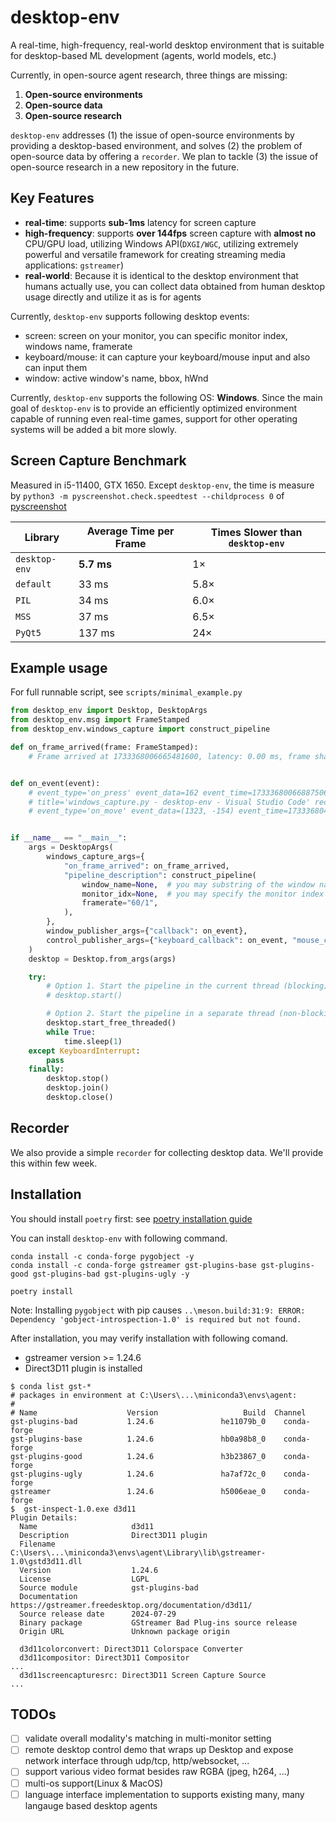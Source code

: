 # desktop-env

A real-time, high-frequency, real-world desktop environment that is suitable for desktop-based ML development (agents, world models, etc.)

Currently, in open-source agent research, three things are missing:

1. **Open-source environments**
2. **Open-source data**
3. **Open-source research**

`desktop-env` addresses (1) the issue of open-source environments by providing a desktop-based environment, and solves (2) the problem of open-source data by offering a `recorder`. We plan to tackle (3) the issue of open-source research in a new repository in the future.

## Key Features

- **real-time**: supports **sub-1ms** latency for screen capture
- **high-frequency**: supports **over 144fps** screen capture with **almost no** CPU/GPU load, utilizing Windows API(`DXGI/WGC`, utilizing extremely powerful and versatile framework for creating streaming media applications: `gstreamer`)
- **real-world**: Because it is identical to the desktop environment that humans actually use, you can collect data obtained from human desktop usage directly and utilize it as is for agents

Currently, `desktop-env` supports following desktop events:

- screen: screen on your monitor, you can specific monitor index, windows name, framerate
- keyboard/mouse: it can capture your keyboard/mouse input and also can input them
- window: active window's name, bbox, hWnd

Currently, `desktop-env` supports the following OS: **Windows**. Since the main goal of `desktop-env` is to provide an efficiently optimized environment capable of running even real-time games, support for other operating systems will be added a bit more slowly.

## Screen Capture Benchmark

Measured in i5-11400, GTX 1650.
Except `desktop-env`, the time is measure by `python3 -m pyscreenshot.check.speedtest --childprocess 0` of [pyscreenshot](https://github.com/ponty/pyscreenshot)

| Library      | Average Time per Frame | Times Slower than `desktop-env` |
|--------------|------------------------|---------------------------------|
| `desktop-env`| **5.7 ms**             | 1×                              |
| `default`    | 33 ms                  | 5.8×                            |
| `PIL`        | 34 ms                  | 6.0×                            |
| `MSS`        | 37 ms                  | 6.5×                            |
| `PyQt5`      | 137 ms                 | 24×                             |


## Example usage

For full runnable script, see `scripts/minimal_example.py`
```py
from desktop_env import Desktop, DesktopArgs
from desktop_env.msg import FrameStamped
from desktop_env.windows_capture import construct_pipeline

def on_frame_arrived(frame: FrameStamped):
    # Frame arrived at 1733368006665481600, latency: 0.00 ms, frame shape: (2000, 3000, 4)


def on_event(event):
    # event_type='on_press' event_data=162 event_time=1733368006688750600 device_name='keyboard'
    # title='windows_capture.py - desktop-env - Visual Studio Code' rect=(527, -1096, 2479, -32) hWnd=1379722
    # event_type='on_move' event_data=(1323, -154) event_time=1733368048442994300 device_name='mouse'


if __name__ == "__main__":
    args = DesktopArgs(
        windows_capture_args={
            "on_frame_arrived": on_frame_arrived,
            "pipeline_description": construct_pipeline(
                window_name=None,  # you may substring of the window name
                monitor_idx=None,  # you may specify the monitor index
                framerate="60/1",
            ),
        },
        window_publisher_args={"callback": on_event},
        control_publisher_args={"keyboard_callback": on_event, "mouse_callback": on_event},
    )
    desktop = Desktop.from_args(args)

    try:
        # Option 1. Start the pipeline in the current thread (blocking)
        # desktop.start()

        # Option 2. Start the pipeline in a separate thread (non-blocking)
        desktop.start_free_threaded()
        while True:
            time.sleep(1)
    except KeyboardInterrupt:
        pass
    finally:
        desktop.stop()
        desktop.join()
        desktop.close()

```


## Recorder

We also provide a simple `recorder` for collecting desktop data. We'll provide this within few week.


## Installation

You should install `poetry` first: see [poetry installation guide](https://python-poetry.org/docs/)


You can install `desktop-env` with following command.

```
conda install -c conda-forge pygobject -y
conda install -c conda-forge gstreamer gst-plugins-base gst-plugins-good gst-plugins-bad gst-plugins-ugly -y

poetry install
```

Note: Installing `pygobject` with pip causes `..\meson.build:31:9: ERROR: Dependency 'gobject-introspection-1.0' is required but not found.`

After installation, you may verify installation with following comand.
- gstreamer version >= 1.24.6
- Direct3D11 plugin is installed

```
$ conda list gst-*
# packages in environment at C:\Users\...\miniconda3\envs\agent:
#
# Name                    Version                   Build  Channel
gst-plugins-bad           1.24.6               he11079b_0    conda-forge
gst-plugins-base          1.24.6               hb0a98b8_0    conda-forge
gst-plugins-good          1.24.6               h3b23867_0    conda-forge
gst-plugins-ugly          1.24.6               ha7af72c_0    conda-forge
gstreamer                 1.24.6               h5006eae_0    conda-forge
$  gst-inspect-1.0.exe d3d11
Plugin Details:
  Name                     d3d11
  Description              Direct3D11 plugin
  Filename                 C:\Users\...\miniconda3\envs\agent\Library\lib\gstreamer-1.0\gstd3d11.dll
  Version                  1.24.6
  License                  LGPL
  Source module            gst-plugins-bad
  Documentation            https://gstreamer.freedesktop.org/documentation/d3d11/
  Source release date      2024-07-29
  Binary package           GStreamer Bad Plug-ins source release
  Origin URL               Unknown package origin

  d3d11colorconvert: Direct3D11 Colorspace Converter
  d3d11compositor: Direct3D11 Compositor
...
  d3d11screencapturesrc: Direct3D11 Screen Capture Source
...
```



## TODOs

- [ ] validate overall modality's matching in multi-monitor setting
- [ ] remote desktop control demo that wraps up Desktop and expose network interface through udp/tcp, http/websocket, ...
- [ ] support various video format besides raw RGBA (jpeg, h264, ...)
- [ ] multi-os support(Linux & MacOS)
- [ ] language interface implementation to supports existing many, many langauge based desktop agents